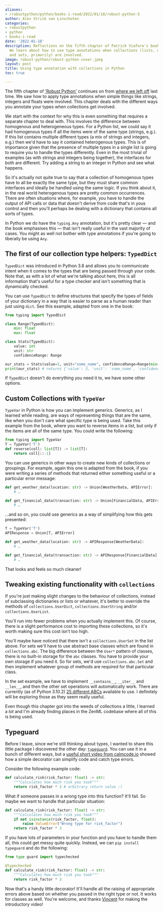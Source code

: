 ```yaml
---
aliases:
- /robustpython/python/books-i-read/2022/01/18/robust-python-5
author: Alex Strick van Linschoten
categories:
- robustpython
- python
- books-i-read
date: '2022-01-18'
description: Reflections on the fifth chapter of Patrick Viafore's book, 'Robust Python'.
  We learn about how to use type annotations when collections (lists, dictionaries
  and sets, primarily) are involved.
image: robust-python/robust-python-cover.jpeg
layout: post
title: Using type annotation with collections in Python
toc: true

---
```


The fifth chapter of
['Robust Python'](https://www.amazon.com/Robust-Python-Patrick-Viafore-ebook-dp-B09982C9FX/dp/B09982C9FX/ref=mt_other?_encoding=UTF8&me=&tag=soumet-20&qid=)
continues on from
[where we left off](https://mlops.systems/robustpython/python/books-i-read/2022/01/08/robust-python-4.html)
last time. We saw how to apply type annotations when simple things like strings,
integers and floats were involved. This chapter deals with the different ways
you annotate your types when collections get involved.

We start with the context for why this is even something that requires a
separate chapter to deal with. This involves the difference between homogenous
and heterogeneous types. For a Python list, we could say it had homogenous types
if all the items were of the same type (strings, e.g.). If this list contains
multiple different types (a mix of strings and integers, e.g.) then we'd have to
say it contained heterogenous types. This is of importance given that the
presence of multiple types in a single list is going to require you to handle
the types differently. Even in the most trivial of examples (as with strings and
integers being together), the interfaces for both are different. Try adding a
string to an integer in Python and see what happens.

So it's actually not quite true to say that a collection of homogenous types
have to all be exactly the same type, but they must share common interfaces and
ideally be handled using the same logic. If you think about it, in the real
world heterogenous types are pretty common occurrences. There are often
situations where, for example, you have to handle the output of API calls or
data that doesn't derive from code that's in yous control and then you'll
perhaps be dealing with a dictionary that contains all sorts of types.

In Python we do have the `typing.Any` annotation, but it's pretty clear — and
the book emphasises this — that isn't really useful in the vast majority of
cases. You might as well not bother with type annotations if you're going to
liberally be using `Any`.

## The first of our collection type helpers: `TypedDict`

`TypedDict` was introduced in Python 3.8 and allows you to communicate intent
when it comes to the types that are being passed through your code. Note that,
as with a lot of what we're talking about here, this is all information that's
useful for a type checker and isn't something that is dynamically checked.

You can use `TypedDict` to define structures that specify the types of fields of
your dictionary in a way that is easier to parse as a human reader than just
using `dict`. See this example, adapted from one in the book:

```python
from typing import TypedDict

class Range(TypedDict):
    min: float
    max: float

class Stats(TypedDict):
	value: int
	unit: str
	confidenceRange: Range

our_stats = Stats(value=3, unit="some_name", confidenceRange=Range(min=1.3, max=5.5))
print(our_stats) # returns {'value': 3, 'unit': 'some_name', 'confidenceRange': {'min': 1.3, 'max': 5.5}}
```

If `TypedDict` doesn't do everything you need it to, we have some other options.

## Custom Collections with `TypeVar`

`TypeVar` in Python is how you can implement generics. Generics, as I learned
while reading, are ways of representing things that are the same, like when you
don't care what specific type is being used. Take this example from the book,
where you want to reverse items in a list, but only if the items are all of the
same type. You could write the following:

```python
from typing import TypeVar
T = TypeVar('T')
def reverse(coll: list[T]) -> list[T]:
	return coll[::-1]
```

You can use generics in other ways to create new kinds of collections or
groupings. For example, again this one is adapted from the book, if you were
writing a series of methods that returned either something useful or a
particular error message:

```python
def get_weather_data(location: str) -> Union[WeatherData, APIError]:
	# …

def get_financial_data(transaction: str) -> Union[FinancialData, APIError]:
	# …
```

…and so on, you could use generics as a way of simplifying how this gets
presented:

```python
T = TypeVar('T')
APIResponse = Union[T, APIError]

def get_weather_data(location: str) -> APIResponse[WeatherData]:
	# …

def get_financial_data(transaction: str) -> APIResponse[FinancialData]:
	# …
```

That looks and feels so much cleaner!

## Tweaking existing functionality with `collections`

If you're just making slight changes to the behaviour of collections, instead of
subclassing dictionaries or lists or whatever, it's better to override the
methods of `collections.UserDict`, `collections.UserString` and/or
`collections.UserList`.

You'll run into fewer problems when you actually implement this. Of course,
there is a slight performance cost to importing these collections, so it's worth
making sure this cost isn't too high.

You'll maybe have noticed that there isn't a `collections.UserSet` in the list
above. For sets we'll have to use abstract base classes which are found in
`collections.abc`. The big difference between the `User*` pattern of classes,
there is no built-in storage for the `abc` classes. You have to provide your own
storage if you need it. So for sets, we'd use `collections.abc.Set` and then
implement whatever group of methods are required for that particular class.

In the set example, we have to implement `__contains__`, `__iter__` and
`__len__`, and then the other set operations will automatically work. There are
currently (as of Python 3.10.2)
[25 different ABCs](https://docs.python.org/3/library/collections.abc.html#collections-abstract-base-classes)
available to use. I definitely will be exploring those as they seem really
useful.

Even though this chapter got into the weeds of collections a little, I learned a
_lot_ and I'm already finding places in the ZenML codebase where all of this is
being used.

## Typeguard

Before I leave, since we're still thinking about types, I wanted to share this
little package I discovered the other day:
[`typeguard`](https://typeguard.readthedocs.io/en/latest/index.html). You can
use it in a bunch of different ways, but a
[useful short video from calmcode.io](https://calmcode.io/shorts/typeguard.py.html)
showed how a simple decorator can simplify code and catch type errors.

Consider the following example code:

```python
def calculate_risk(risk_factor: float) -> str:
	"""Calculates how much risk you took"""
	return risk_factor * 3 # arbitrary return value :)
```

What if someone passes in a wrong type into this function? It'll fail. So maybe
we want to handle that particular situation:

```python
def calculate_risk(risk_factor: float) -> str:
	"""Calculates how much risk you took"""
	if not isinstance(risk_factor, float):
		raise ValueError("Wrong type for risk_factor")
	return risk_factor * 3
```

If you have lots of parameters in your function and you have to handle them all,
this could get messy quite quickly. Instead, we can `pip install typeguard` and
do the following:

```python
from type guard import typechecked

@typechecked
def calculate_risk(risk_factor: float) -> str:
	"""Calculates how much risk you took"""
	return risk_factor * 3
```

Now that's a handy little decorator! It'll handle all the raising of appropriate
errors above based on whether you passed in the right type or not. It works for
classes as well. You're welcome, and thanks
[Vincent](https://twitter.com/fishnets88) for making the introductory video!
